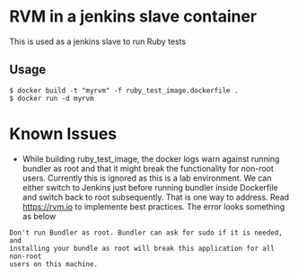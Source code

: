 
# RVM in a jenkins slave container
This is used as a jenkins slave to run Ruby tests

## Usage
```
$ docker build -t "myrvm" -f ruby_test_image.dockerfile .
$ docker run -d myrvm
```  

# Known Issues
- While building ruby_test_image, the docker logs warn against running bundler as root and that it might break the functionality for non-root users. Currently this is ignored as this is a lab environment. We can either switch to Jenkins just before running bundler inside Dockerfile and switch back to root subsequently. That is one way to address. Read https://rvm.io to implemente best practices. The error looks something as below  

```
Don't run Bundler as root. Bundler can ask for sudo if it is needed, and
installing your bundle as root will break this application for all non-root
users on this machine.
```
